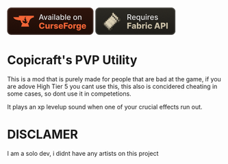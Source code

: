 [![Available on CurseForge](https://github.com/intergrav/devins-badges/blob/v3/assets/cozy/available/curseforge_64h.png?raw=true)](https://www.curseforge.com/minecraft/mc-mods/blamazing)
[![Requires Fabric API](https://raw.githubusercontent.com/intergrav/devins-badges/refs/heads/v3/assets/cozy/requires/fabric-api_64h.png?raw=true)](https://modrinth.com/mod/fabric-api/)

# Copicraft's PVP Utility

This is a mod that is purely made for people that are bad at the game, if you are adove High Tier 5 you cant use this, this also is concidered cheating in some cases, so dont use it in competetions.

It plays an xp levelup sound when one of your crucial effects run out.

# DISCLAMER
I am a solo dev, i didnt have any artists on this project
